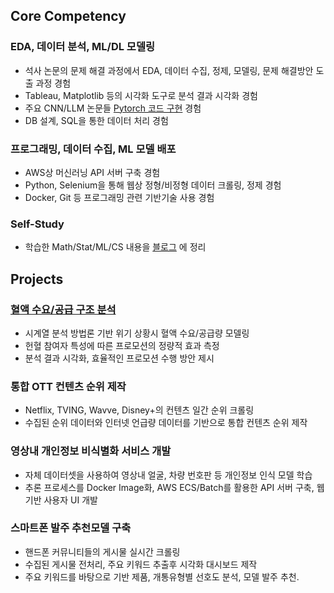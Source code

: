 ## Core Competency

###  EDA, 데이터 분석, ML/DL 모델링
- 석사 논문의 문제 해결 과정에서 EDA, 데이터 수집, 정제, 모델링, 문제 해결방안 도출 과정 경험
- Tableau, Matplotlib 등의 시각화 도구로 분석 결과 시각화 경험
- 주요 CNN/LLM 논문들 [Pytorch 코드 구현](https://github.com/2p990i9hpral/pytorch_paper_implementation) 경험
- DB 설계, SQL을 통한 데이터 처리 경험

### 프로그래밍, 데이터 수집, ML 모델 배포
- AWS상 머신러닝 API 서버 구축 경험
- Python, Selenium을 통해 웹상 정형/비정형 데이터 크롤링, 정제 경험
- Docker, Git 등 프로그래밍 관련 기반기술 사용 경험

### Self-Study
- 학습한 Math/Stat/ML/CS 내용을 [블로그](https://publish.obsidian.md/yt5q6y/) 에 정리

## Projects

### [혈액 수요/공급 구조 분석](https://github.com/2p990i9hpral/Factors_Dominating_Blood_Supply_Dynamics)
- 시계열 분석 방법론 기반 위기 상황시 혈액 수요/공급량 모델링
- 헌혈 참여자 특성에 따른 프로모션의 정량적 효과 측정
- 분석 결과 시각화, 효율적인 프로모션 수행 방안 제시

### 통합 OTT 컨텐츠 순위 제작
- Netflix, TVING, Wavve, Disney+의 컨텐츠 일간 순위 크롤링
- 수집된 순위 데이터와 인터넷 언급량 데이터를 기반으로 통합 컨텐츠 순위 제작

### 영상내 개인정보 비식별화 서비스 개발
- 자체 데이터셋을 사용하여 영상내 얼굴, 차량 번호판 등 개인정보 인식 모델 학습
- 추론 프로세스를 Docker Image화, AWS ECS/Batch를 활용한 API 서버 구축, 웹 기반 사용자 UI 개발

### 스마트폰 발주 추천모델 구축
- 핸드폰 커뮤니티들의 게시물 실시간 크롤링
- 수집된 게시물 전처리, 주요 키워드 추출후 시각화 대시보드 제작
- 주요 키워드를 바탕으로 기반 제품, 개통유형별 선호도 분석, 모델 발주 추천.
